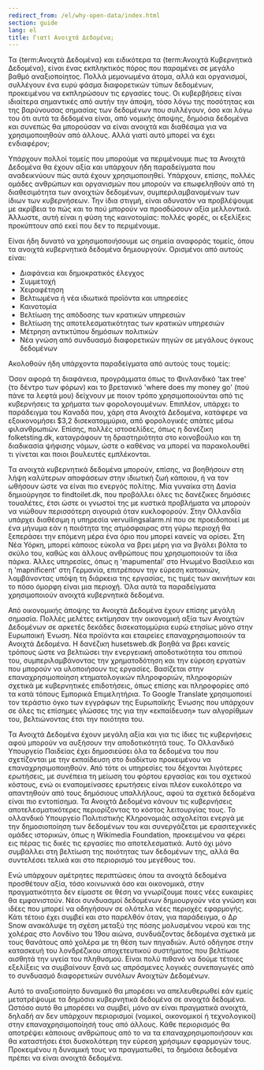 ```yaml
---
redirect_from: /el/why-open-data/index.html
section: guide
lang: el
title: Γιατί Ανοιχτά Δεδομένα;
---
```


Τα {term:Ανοιχτά Δεδομένα} και ειδικότερα τα {term:Ανοιχτά Κυβερνητικά Δεδομένα}, είναι ένας εκπληκτικός πόρος που παραμένει σε μεγάλο βαθμό αναξιοποίητος. Πολλά μεμονωμένα άτομα, αλλά και οργανισμοί, συλλέγουν ένα ευρύ φάσμα διαφορετικών τύπων δεδομένων, προκειμένου να εκπληρώσουν τις εργασίες τους. Οι κυβερβήσεις είναι ιδιαίτερα σημαντικές από αυτήν την άποψη, τόσο λόγω της ποσότητας και της βαρύνουσας σημασίας των δεδομένων που συλλέγουν, όσο και λόγω του ότι αυτά τα δεδομένα είναι, από νομικής άποψης, δημόσια δεδομένα και συνεπώς θα μπορούσαν να είναι ανοιχτά και διαθέσιμα για να χρησιμοποιηθούν από άλλους. Αλλά γιατί αυτό μπορεί να έχει ενδιαφέρον;

Υπάρχουν πολλοί τομείς που μπορούμε να περιμένουμε πως τα Ανοιχτά Δεδομένα θα έχουν αξία και υπάρχουν ήδη παραδείγματα που αναδεικνύουν πώς αυτά έχουν χρησιμοποιηθεί. Υπάρχουν, επίσης, πολλές ομάδες ανθρώπων και οργανισμών που μπορούν να επωφεληθούν από τη διαθεσιμότητα των ανοιχτών δεδομένων, συμπεριλαμβανομένων των ίδιων των κυβερνήσεων. Την ίδια στιγμή, είναι αδυνατόν να προβλέψουμε με ακρίβεια το πώς και το πού μπορούν να προσδώσουν αξία μελλοντικά. Άλλωστε, αυτή είναι η φύση της καινοτομίας: πολλές φορές, οι εξελίξεις προκύπτουν από εκεί που δεν το περιμένουμε.

Είναι ήδη δυνατό να χρησιμοποιήσουμε ως σημεία αναφοράς τομείς, όπου τα ανοιχτά κυβερνητικά δεδομένα δημιουργούν. Ορισμένοι από αυτούς είναι:
- Διαφάνεια και δημοκρατικός έλεγχος
- Συμμετοχή
- Χειραφέτηση
- Βελτιωμένα ή νέα ιδιωτικά προϊόντα και υπηρεσίες
- Καινοτομία
- Βελτίωση της απόδοσης των κρατικών υπηρεσιών
- Βελτίωση της αποτελεσματικότητας των κρατικών υπηρεσιών
- Μέτρηση αντικτύπου δημόσιων πολιτικών
- Νέα γνώση από συνδυασμό διαφορετικών πηγών σε μεγάλους όγκους δεδομένων

Ακολοθούν ήδη υπάρχοντα παραδείγματα από αυτούς τους τομείς:

Όσον αφορά τη διαφάνεια, προγράμματα όπως το Φινλανδικό 'tax tree' (το δέντρο των φόρων) και το βρετανικό 'where does my money go' (πού πάνε τα λεφτά μου) δείχνουν με ποιον τρόπο χρησιμοποιούνται από τις κυβερνήσεις τα χρήματα των φορολογουμένων. Επιπλέον, υπάρχει το παράδειγμα του Καναδά που, χάρη στα Ανοιχτά Δεδομένα, κατάφερε να εξοικονομήσει \$3,2 δισεκατομμύρια, από φορολογικές απάτες μέσω φιλανθρωπιών. Επίσης, πολλές ιστοσελίδες, όπως η δανέζικη folketsting.dk, καταγράφουν τη δραστηριότητα στο κοινοβούλιο και τη διαδικασία ψήφισης νόμων, ώστε ο καθένας να μπορεί να παρακολουθεί τι γίνεται και ποιοι βουλευτές εμπλέκονται.

Τα ανοιχτά κυβερνητικά δεδομένα μπορούν, επίσης, να βοηθήσουν στη λήψη καλύτερων αποφάσεων στην ιδιωτική ζωή κάποιου, ή να τον ωθήσουν ώστε να είναι πιο ενεργός πολίτης. Μία γυναίκα στη Δανία δημιούργησε το findtoilet.dk, που προβάλλει όλες τις δανέζικες δημόσιες τουαλέτες, έτσι ώστε οι γνωστοί της με κυστικά προβλήματα να μπορούν να νιώθουν περισσότερη σιγουριά όταν κυκλοφορούν. Στην Ολλανδία υπάρχει διαθέσιμη η υπηρεσία vervuilingsalarm.nl που σε προειδοποιεί με ένα μήνυμα εάν η ποιότητα της ατμόσφαιρας στη γύρω περιοχή θα ξεπεράσει την επόμενη μέρα ένα όριο που μπορεί κανείς να ορίσει. Στη Νέα Υόρκη, μπορεί κάποιος εύκολα να βρει μέρη για να βγάλει βόλτα το σκύλο του, καθώς και άλλους ανθρώπους που χρησιμοποιούν τα ίδια πάρκα. Άλλες υπηρεσίες, όπως η 'mapumental' στο Ηνωμένο Βασίλειο και η 'mapnificent' στη Γερμανία, επιτρέπουν την εύρεση κατοικιών, λαμβάνοντας υπόψη τη διάρκεια της εργασίας, τις τιμές των ακινήτων και το πόσο όμορφη είναι μια περιοχή. Όλα αυτά τα παραδείγματα χρησιμοποιούν ανοιχτά κυβερνητικά δεδομένα.

Από οικονομικής άποψης τα Ανοιχτά Δεδομένα έχουν επίσης μεγάλη σημασία. Πολλές μελέτες εκτίμησαν την οικονομική αξία των Ανοιχτών Δεδομένων σε αρκετές δεκάδες δισεκατομμύρια ευρώ ετησίως μόνο στην Ευρωπαική Ένωση. Νέα προϊόντα και εταιρείες επαναχρησιμοποιούν τα Ανοιχτά Δεδομένα. Η δανέζικη husetsweb.dk βοηθά να βρει κανείς τρόπους ώστε να βελτιώσει την ενεργειακή αποδοτικότητα του σπιτιού του, συμπεριλαμβάνοντας την χρηματοδότηση και την εύρεση εργατών που μπορούν να υλοποιήσουν τις εργασίες. Βασίζεται στην επαναχρησιμοποίηση κτηματολογικών πληροφοριών, πληροφοριών σχετικά με κυβερνητικές επιδοτήσεις, όπως επίσης και πληροφορίες από τα κατά τόπους Εμπορικά Επιμελητήρια. Το Google Translate χρησιμοποιεί τον τεράστιο όγκο των εγγράφων της Ευρωπαϊκής Ένωσης που υπάρχουν σε όλες τις επίσημες γλώσσες της για την «εκπαίδευση» των αλγορίθμων του, βελτιώνοντας έτσι την ποιότητα του.

Τα Ανοιχτά Δεδομένα έχουν μεγάλη αξία και για τις ίδιες τις κυβερνήσεις αφού μπορούν να αυξήσουν την αποδοτικότητά τους. Το Ολλανδικό Υπουργείο Παιδείας έχει  δημοσιεύσει όλα τα δεδομένα του που σχετίζονται με την εκπαίδευση στο διαδίκτυο προκειμένου να επαναχρησιμοποιηθούν. Από τότε οι υπηρεσίες του δέχονται λιγότερες ερωτήσεις, με συνέπεια τη μείωση του φόρτου εργασίας και του σχετικού κόστους, ενώ οι εναπομείνασες ερωτήσεις είναι πλέον ευκολότερο να απαντηθούν από τους δημόσιους υπαλλήλους, αφού τα σχετικά δεδομένα είναι πιο εντοπίσημα. Τα Ανοιχτά Δεδομένα κάνουν τις κυβερνήσεις αποτελεσματικότερες περιορίζοντας το κόστος λειτουργίας τους. Το ολλανδικό Υπουργείο Πολιτιστικής Κληρονομιάς ασχολείται ενεργά με την δημοσιοποίηση των δεδομένων του και συνεργάζεται με ερασιτεχνικές ομάδες ιστορικών, όπως η Wikimedia Foundation, προκειμένου να φέρει εις πέρας τις δικές τις εργασίες πιο αποτελεσματικά. Αυτό όχι μόνο συμβάλλει στη βελτίωση της ποιότητας των δεδομένων της, αλλά θα συντελέσει τελικά και στο περιορισμό του μεγέθους του.

Ενώ υπάρχουν αμέτρητες περιπτώσεις όπου τα ανοιχτά δεδομένα προσθέτουν αξία, τόσο κοινωνικά όσο και οικονομικά, στην πραγματικότητα δεν είμαστε σε θέση να γνωρίζουμε ποιες νέες ευκαιρίες θα εμφανιστούν. Νέοι συνδυασμοί δεδομένων δημιουργούν νέα γνώση και ιδέες που μπορεί να οδηγήσουν σε ολότελα νέες περιοχές εφαρμογής. Κάτι τέτοιο έχει συμβεί και στο παρελθόν όταν, για παράδειγμα, ο Δρ Snow ανακάλυψε τη σχέση μεταξύ της πόσης μολυσμένου νερού και της χολέρας στο Λονδίνο του 19ου αιώνα, συνδυάζοντας δεδομένα σχετικά με τους θανάτους από χολέρα με τη θέση των πηγαδιών. Αυτό οδήγησε στην κατασκευή του λονδρέζικου αποχετευτικού συστήματος που βελτίωσε αισθητά την υγεία του πληθυσμού. Είναι πολύ πιθανό να δούμε τέτοιες εξελίξεις να συμβαίνουν ξανά ως απρόσμενες λογικές συνεπαγωγές από το συνδυασμό διαφορετικών συνόλων Ανοιχτών Δεδομένων.

Αυτό το αναξιοποίητο δυναμικό θα μπορέσει να απελευθερωθεί εάν εμείς μετατρέψουμε τα δημόσια κυβερνητικά δεδομένα σε ανοιχτά δεδομένα. Ωστόσο αυτό θα μπορέσει να συμβεί, μόνο αν είναι πραγματικά ανοιχτά, δηλαδή αν δεν υπάρχουν περιορισμοί (νομικοί, οικονομικοί ή τεχνολογικοί) στην επαναχρησιμοποίησή τους από άλλους. Κάθε περιορισμός θα αποτρέψει κάποιους ανθρώπους από το να τα επαναχρησιμοποιήσουν και θα καταστήσει έτσι δυσκολότερη την εύρεση χρήσιμων εφαρμογών τους. Προκειμένου η δυναμική τους να πραγματωθεί, τα δημόσια δεδομένα πρέπει να είναι ανοιχτά δεδομένα.
